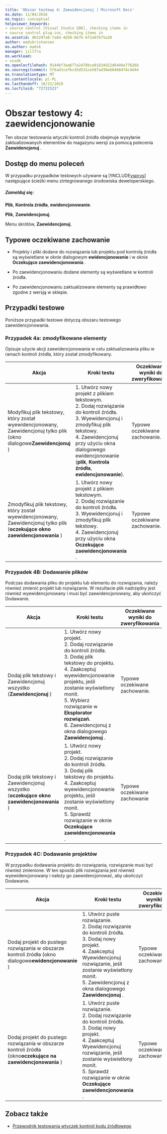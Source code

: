 ```yaml
---
title: 'Obszar testowy 4: Zaewidencjonuj | Microsoft Docs'
ms.date: 11/04/2016
ms.topic: conceptual
helpviewer_keywords:
- source control [Visual Studio SDK], checking items in
- source control plug-ins, checking items in
ms.assetid: d0329fa8-7a8d-4d30-b67b-6f2a97b75a30
author: madskristensen
ms.author: madsk
manager: jillfra
ms.workload:
- vssdk
ms.openlocfilehash: 9144bf3aa677a2478bce81634d22d6446e77626b
ms.sourcegitcommit: 5f6ad1cefbcd3d531ce587ad30e684684f4c4d44
ms.translationtype: MT
ms.contentlocale: pl-PL
ms.lasthandoff: 10/22/2019
ms.locfileid: "72722523"
---
```

# <a name="test-area-4-check-in"></a>Obszar testowy 4: zaewidencjonowanie
Ten obszar testowania wtyczki kontroli źródła obejmuje wysyłanie zaktualizowanych elementów do magazynu wersji za pomocą polecenia **Zaewidencjonuj** .

## <a name="command-menu-access"></a>Dostęp do menu poleceń
 W przypadku przypadków testowych używane są [!INCLUDE[vsprvs](../../code-quality/includes/vsprvs_md.md)] następujące ścieżki menu zintegrowanego środowiska deweloperskiego.

##### <a name="check-in"></a>Zamelduj się:
 **Plik**, **Kontrola źródła**, **ewidencjonowanie**.

 **Plik**, **Zaewidencjonuj**.

 Menu skrótów, **Zaewidencjonuj**.

## <a name="common-expected-behavior"></a>Typowe oczekiwane zachowanie

- Projekty i pliki dodane do rozwiązania lub projektu pod kontrolą źródła są wyświetlane w oknie dialogowym **ewidencjonowanie** i w oknie **Oczekujące zaewidencjonowania** .

- Po zaewidencjonowaniu dodane elementy są wyświetlane w kontroli źródła.

- Po zaewidencjonowaniu zaktualizowane elementy są prawidłowo zgodne z wersją w sklepie.

## <a name="test-cases"></a>Przypadki testowe
 Poniższe przypadki testowe dotyczą obszaru testowego zaewidencjonowania.

### <a name="case-4a-modified-items"></a>Przypadek 4a: zmodyfikowane elementy
 Opisuje użycie akcji zaewidencjonowania w celu zaktualizowania pliku w ramach kontroli źródła, który został zmodyfikowany.

|Akcja|Kroki testu|Oczekiwane wyniki do zweryfikowania|
|------------|----------------|--------------------------------|
|Modyfikuj plik tekstowy, który został wyewidencjonowany, Zaewidencjonuj tylko plik (okno dialogowe**Zaewidencjonuj** )|1. Utwórz nowy projekt z plikiem tekstowym.<br />2. Dodaj rozwiązanie do kontroli źródła.<br />3. Wyewidencjonuj i zmodyfikuj plik tekstowy.<br />4. Zaewidencjonuj przy użyciu okna dialogowego ewidencjonowanie (**plik**, **Kontrola źródła**, **ewidencjonowanie**).|Typowe oczekiwane zachowanie.|
|Zmodyfikuj plik tekstowy, który został wyewidencjonowany, Zaewidencjonuj tylko plik (**oczekujące okno zaewidencjonowania** )|1. Utwórz nowy projekt z plikiem tekstowym.<br />2. Dodaj rozwiązanie do kontroli źródła.<br />3. Wyewidencjonuj i zmodyfikuj plik tekstowy.<br />4. Zaewidencjonuj przy użyciu okna **Oczekujące zaewidencjonowania** .|Typowe oczekiwane zachowanie.|

### <a name="case-4b-adding-files"></a>Przypadek 4B: Dodawanie plików
 Podczas dodawania pliku do projektu lub elementu do rozwiązania, należy również zmienić projekt lub rozwiązanie. W rezultacie plik nadrzędny jest również wyewidencjonowany i musi być zaewidencjonowany, aby ukończyć Dodawanie.

|Akcja|Kroki testu|Oczekiwane wyniki do zweryfikowania|
|------------|----------------|--------------------------------|
|Dodaj plik tekstowy i Zaewidencjonuj wszystko (**Zaewidencjonuj** )|1. Utwórz nowy projekt.<br />2. Dodaj rozwiązanie do kontroli źródła.<br />3. Dodaj plik tekstowy do projektu.<br />4. Zaakceptuj wyewidencjonowanie projektu, jeśli zostanie wyświetlony monit.<br />5. Wybierz rozwiązanie w **Eksplorator rozwiązań**.<br />6. Zaewidencjonuj z okna dialogowego **Zaewidencjonuj** .|Typowe oczekiwane zachowanie.|
|Dodaj plik tekstowy i Zaewidencjonuj wszystko (**oczekujące okno zaewidencjonowania** )|1. Utwórz nowy projekt.<br />2. Dodaj rozwiązanie do kontroli źródła.<br />3. Dodaj plik tekstowy do projektu.<br />4. Zaakceptuj wyewidencjonowanie projektu, jeśli zostanie wyświetlony monit.<br />5. Sprawdź rozwiązanie w oknie **Oczekujące zaewidencjonowania** .|Typowe oczekiwane zachowanie|

### <a name="case-4c-adding-projects"></a>Przypadek 4C: Dodawanie projektów
 W przypadku dodawania projektu do rozwiązania, rozwiązanie musi być również zmienione. W ten sposób plik rozwiązania jest również wyewidencjonowany i należy go zaewidencjonować, aby ukończyć Dodawanie.

|Akcja|Kroki testu|Oczekiwane wyniki do zweryfikowania|
|------------|----------------|--------------------------------|
|Dodaj projekt do pustego rozwiązania w obszarze kontroli źródła (okno dialogowe**ewidencjonowanie** )|1. Utwórz puste rozwiązanie.<br />2. Dodaj rozwiązanie do kontroli źródła.<br />3. Dodaj nowy projekt.<br />4. Zaakceptuj Wyewidencjonuj rozwiązanie, jeśli zostanie wyświetlony monit.<br />5. Zaewidencjonuj z okna dialogowego **Zaewidencjonuj** .|Typowe oczekiwane zachowanie.|
|Dodaj projekt do pustego rozwiązania w obszarze kontroli źródła (okno**oczekujące na zaewidencjonowania** )|1. Utwórz puste rozwiązanie.<br />2. Dodaj rozwiązanie do kontroli źródła.<br />3. Dodaj nowy projekt.<br />4. Zaakceptuj Wyewidencjonuj rozwiązanie, jeśli zostanie wyświetlony monit.<br />5. Sprawdź rozwiązanie w oknie **Oczekujące zaewidencjonowania** .|Typowe oczekiwane zachowanie.|

## <a name="see-also"></a>Zobacz także
- [Przewodnik testowania wtyczek kontroli kodu źródłowego](../../extensibility/internals/test-guide-for-source-control-plug-ins.md)